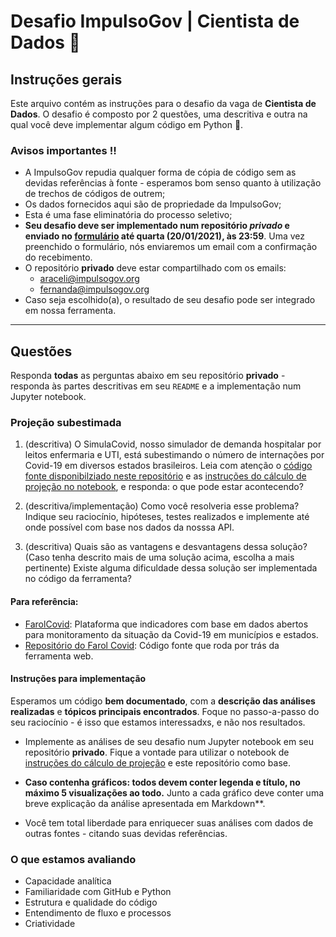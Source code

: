 # Desafio ImpulsoGov | Cientista de Dados 🧪

## Instruções gerais
Este arquivo contém as instruções para o desafio da vaga de **Cientista de Dados**. O desafio é composto por 2 questões, uma descritiva e outra na qual você deve implementar algum código em Python 🐍.

### Avisos importantes ‼️
- A ImpulsoGov repudia qualquer forma de cópia de código sem as devidas referências à fonte - esperamos bom senso quanto à utilização de trechos de códigos de outrem;
- Os dados fornecidos aqui são de propriedade da ImpulsoGov;
- Esta é uma fase eliminatória do processo seletivo;
- **Seu desafio deve ser implementado num repositório *privado* e enviado no [formulário](ADD) até quarta (20/01/2021), às 23:59**. Uma vez preenchido o formulário, nós enviaremos um email com a confirmação do recebimento.
- O repositório **privado** deve estar compartilhado com os emails: 
  - araceli@impulsogov.org
  - fernanda@impulsogov.org
- Caso seja escolhido(a), o resultado de seu desafio pode ser integrado em nossa ferramenta.

---

## Questões

Responda **todas** as perguntas abaixo em seu repositório **privado** -
responda às partes descritivas em seu `README` e a implementação num
Jupyter notebook.

### Projeção subestimada

1. (descritiva) O SimulaCovid, nosso simulador de demanda hospitalar por
   leitos enfermaria e UTI, está subestimando o número de internações
   por Covid-19 em diversos estados brasileiros. Leia com
   atenção o [código fonte disponibilziado neste repositório](/code) e
   as [instruções do cálculo de projeção no notebook](/simulation.ipynb), e responda: o que pode
   estar acontecendo?

2. (descritiva/implementação) Como você resolveria esse problema? Indique seu raciocínio, hipóteses, testes realizados e implemente até onde possível com base nos dados da nosssa API.

3. (descritiva) Quais são as vantagens e desvantagens dessa solução? (Caso tenha descrito mais de uma solução acima, escolha a mais pertinente) Existe alguma dificuldade dessa solução ser implementada no código da ferramenta?


#### Para referência:
- [FarolCovid](http://farolcovid.coronacidades.org): Plataforma que indicadores com base em dados abertos para monitoramento da situação da Covid-19 em municípios e estados.
- [Repositório do Farol Covid](http://github.com/ImpulsoGov/farolcovid): Código fonte que roda por trás da ferramenta web.

#### Instruções para implementação

Esperamos um código **bem documentado**, com a **descrição das análises realizadas** e **tópicos principais encontrados**. Foque no passo-a-passo do seu raciocínio - é isso que estamos interessadxs, e não nos resultados.

- Implemente as análises de seu desafio num Jupyter notebook em seu
  repositório **privado**. Fique a vontade para utilizar o notebook de
  [instruções do cálculo de projeção](/simulation.ipynb)
  e este repositório como base.

- **Caso contenha gráficos: todos devem conter legenda e título, no máximo 5 visualizações ao todo.** Junto a cada gráfico deve conter uma breve explicação da análise apresentada em Markdown**.

- Você tem total liberdade para enriquecer suas análises com dados de outras fontes - citando suas devidas referências.

### O que estamos avaliando

- Capacidade analítica
- Familiaridade com GitHub e Python
- Estrutura e qualidade do código
- Entendimento de fluxo e processos
- Criatividade

